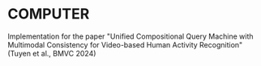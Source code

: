 # COMPUTER
Implementation for the paper "Unified Compositional Query Machine with Multimodal Consistency for Video-based Human Activity Recognition" (Tuyen et al., BMVC 2024)
